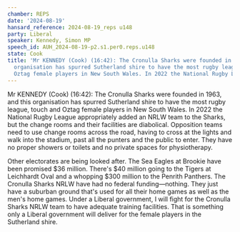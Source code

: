 ```yaml
---
chamber: REPS
date: '2024-08-19'
hansard_reference: 2024-08-19_reps u148
party: Liberal
speaker: Kennedy, Simon MP
speech_id: AUH_2024-08-19-p2.s1.per0.reps.u148
state: Cook
title: 'Mr KENNEDY (Cook) (16:42): The Cronulla Sharks were founded in 1963, and this
  organisation has spurred Sutherland shire to have the most rugby league, touch and
  Oztag female players in New South Wales. In 2022 the National Rugby League appropriate...'
---
```


Mr KENNEDY (Cook) (16:42): The Cronulla Sharks were founded in 1963, and this organisation has spurred Sutherland shire to have the most rugby league, touch and Oztag female players in New South Wales. In 2022 the National Rugby League appropriately added an NRLW team to the Sharks, but the change rooms and their facilities are diabolical. Opposition teams need to use change rooms across the road, having to cross at the lights and walk into the stadium, past all the punters and the public to enter. They have no proper showers or toilets and no private spaces for physiotherapy.

Other electorates are being looked after. The Sea Eagles at Brookie have been promised $36 million. There's $40 million going to the Tigers at Leichhardt Oval and a whopping $300 million to the Penrith Panthers. The Cronulla Sharks NRLW have had no federal funding—nothing. They just have a suburban ground that's used for all their home games as well as the men's home games. Under a Liberal government, I will fight for the Cronulla Sharks NRLW team to have adequate training facilities. That is something only a Liberal government will deliver for the female players in the Sutherland shire.